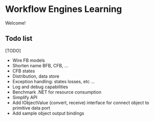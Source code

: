 # Workflow Engines Learning

Welcome!

## Todo list
[TODO]
+ Wire FB models
+ Shorten name BFB, CFB, ...
+ CFB states
+ Distribution, data store
+ Exception handling: states losses, etc ...
+ Log and debug capabilities
+ Benchmark .NET for resource consumption
+ Simplify API
+ Add IObjectValue (convert, receive) interface for connect object to primitive data port
+ Add sample object output bindings